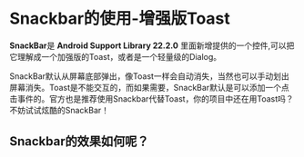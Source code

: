 # Snackbar的使用-增强版Toast

**SnackBar**是 **Android Support Library 22.2.0** 里面新增提供的一个控件,可以把它理解成一个加强版的Toast，或者是一个轻量级的Dialog。

SnackBar默认从屏幕底部弹出，像Toast一样会自动消失，当然也可以手动划出屏幕消失。Toast是不能交互的，而如果需要，SnackBar默认是可以添加一个点击事件的。官方也是推荐使用Snackbar代替Toast，你的项目中还在用Toast吗？不妨试试炫酷的SnackBar！

## Snackbar的效果如何呢？

```java

```

